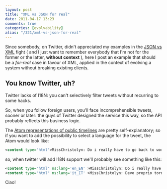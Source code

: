 ```yaml
---
layout: post
title: "XML vs JSON for real"
date: 2011-04-17 13:23
comments: true
categories: [evolvability]
alias: "/321/xml-vs-json-for-real"
---
```


Since somebody, on Twitter, didn't appreciated my examples in the [JSON vs XML](http://www.odino.org/320/long-live-xml-too-sorry-for-json-fanboyz) fight ( and I just want to remember everybody that I'm not for the former or the latter, **without context** ), here I post an example that should be a *for-real* case in favour of XML, applied in the context of evolving a system without breaking existing clients.
<!-- more -->

## You know Twitter, uh?

Twitter lacks of I18N: you can't selectively filter tweets without recurring to some hacks.

So, when you follow foreign users, you'll face incomprehensible tweets, sooner or later: the guys of Twitter designed the service this way, so the API probably reflects this business logic.

The [Atom representations of public timelines](http://dev.twitter.com/doc/get/statuses/public_timeline) are pretty self-explanatory; so if you want to add the possibility to select a language for the tweet, the Atom would look like:

``` xml
<content type="html">MissChristolyn: Do i really have to go back to work! #bullshit</content>
```

so, when twitter will add I18N support we'll probably see something like this:

``` xml
<content type="html" ns:lang='en_EN' >MissChristolyn: Do i really have to go back to work! #bullshit</content>
<content type="html" ns:lang='it_IT' >MissChristolyn: Devo proprio tornare al lavoro! #minghia</content>
```

Ciao!